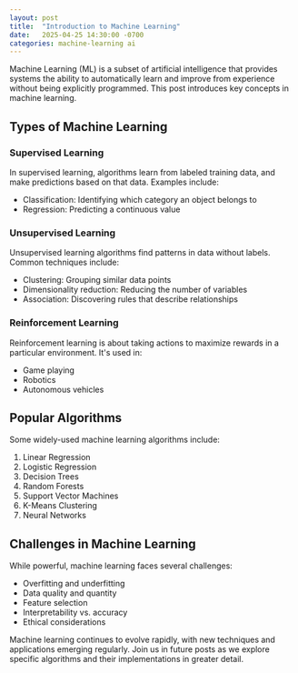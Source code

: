 ```yaml
---
layout: post
title:  "Introduction to Machine Learning"
date:   2025-04-25 14:30:00 -0700
categories: machine-learning ai
---
```


Machine Learning (ML) is a subset of artificial intelligence that provides systems the ability to automatically learn and improve from experience without being explicitly programmed. This post introduces key concepts in machine learning.

## Types of Machine Learning

### Supervised Learning

In supervised learning, algorithms learn from labeled training data, and make predictions based on that data. Examples include:

- Classification: Identifying which category an object belongs to
- Regression: Predicting a continuous value

### Unsupervised Learning

Unsupervised learning algorithms find patterns in data without labels. Common techniques include:

- Clustering: Grouping similar data points
- Dimensionality reduction: Reducing the number of variables
- Association: Discovering rules that describe relationships

### Reinforcement Learning

Reinforcement learning is about taking actions to maximize rewards in a particular environment. It's used in:

- Game playing
- Robotics
- Autonomous vehicles

## Popular Algorithms

Some widely-used machine learning algorithms include:

1. Linear Regression
2. Logistic Regression
3. Decision Trees
4. Random Forests
5. Support Vector Machines
6. K-Means Clustering
7. Neural Networks

## Challenges in Machine Learning

While powerful, machine learning faces several challenges:

- Overfitting and underfitting
- Data quality and quantity
- Feature selection
- Interpretability vs. accuracy
- Ethical considerations

Machine learning continues to evolve rapidly, with new techniques and applications emerging regularly. Join us in future posts as we explore specific algorithms and their implementations in greater detail.
